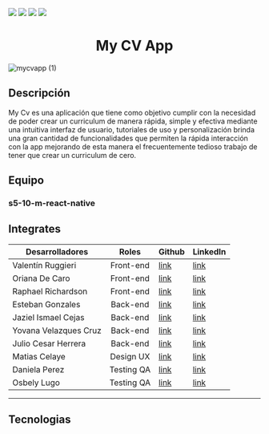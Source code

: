   <p align="left">
   <img src="https://img.shields.io/badge/Status-En%20Desarrollo-green">
   <img src="https://img.shields.io/badge/Version%20-1.0.0-yellow">
      <img src="https://img.shields.io/badge/Equipo - S5 10 m React Native-blue">
           <img src="https://img.shields.io/badge/Empresa - No Country -greenDark">
   </p>
 
   
 
<h1 align='center'> My CV App</h1>

![mycvapp (1)](https://user-images.githubusercontent.com/93409437/201498691-2fb19cf4-2975-4fce-b608-d3c50e19105b.png)

## Descripción

My Cv es una aplicación que tiene como objetivo cumplir con la necesidad de poder crear un curriculum de manera rápida, simple y efectiva mediante una intuitiva
interfaz de usuario, tutoriales de uso y personalización brinda una gran cantidad de funcionalidades que permiten la rápida interacción con la app mejorando 
de esta manera el frecuentemente tedioso trabajo de tener que crear un curriculum de cero.

## Equipo
 ### s5-10-m-react-native

## Integrates 

| Desarrolladores | Roles| Github  | LinkedIn |
| ------------- |:-------------:| -----|------- |
|Valentín Ruggieri |Front-end | [link](https://github.com/valen-ruggieri) |[link](https://www.linkedin.com/in/valentinruggieri/)|
| Oriana De Caro| Front-end |  [link]() | [link](https://www.linkedin.com/in/oriana-de-caro/)|
| Raphael Richardson | Front-end   |  [link]() | [link](https://www.linkedin.com/in/raprichardson/)|
| Esteban Gonzales | Back-end  |   [link]() | [link]()|
| Jaziel Ismael Cejas | Back-end   |  [link]() | [link](https://www.linkedin.com/in/jaziel-cejas-653793235/)|
| Yovana Velazques Cruz | Back-end  |  [link]() | [link](https://www.linkedin.com/in/yovana-velasquez-cruz-a788bb142/)|
| Julio Cesar Herrera | Back-end  |  [link]() | [link](https://www.linkedin.com/in/julio-cesar-gayosso-herrera-644529244/)|
| Matias Celaye | Design UX  |  [link]() | [link](https://www.linkedin.com/in/matiascelaye/)|
| Daniela Perez| Testing QA  |  [link]() | [link](https://www.linkedin.com/in/daniela-perez-qa/)|
| Osbely Lugo | Testing QA   |  [link]() | [link](https://www.linkedin.com/in/osbely-lugo/)|
------

## Tecnologias
 
